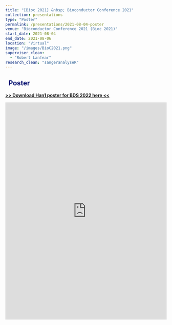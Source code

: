 ```yaml
---
title: "[Bioc 2021] &nbsp; Bioconductor Conference 2021"
collection: presentations
type: "Poster"
permalink: /presentations/2021-08-04-poster
venue: "Bioconductor Conference 2021 (Bioc 2021)"
start_date: 2021-08-04
end_date: 2021-08-06
location: "Virtual"
image: "/images/BioC2021.png"
superviser_clean:
  - "Robert Lanfear"
research_clean: "sangeranalyseR"
---
```


<h2 style="color: #000f70"> <i class="fas fa-dot-circle" style="font-size:18px;"></i> &nbsp;&nbsp;Poster </h2>

<div id="content_cv_pdf">
  <a href="https://storage.googleapis.com/storage.khchao.com/JHU%20PhD/Bioc2021/sangeranalyseR_poster.pdf" target="_blan"><b> >> Download Han1 poster for BDS 2022 here << </b> <br></a>
  <p>
    <iframe src="https://storage.googleapis.com/storage.khchao.com/JHU%20PhD/Bioc2021/sangeranalyseR_poster.pdf" width="100%" height="680" style="border:none;" scrolling="no"></iframe>
  </p>
</div>